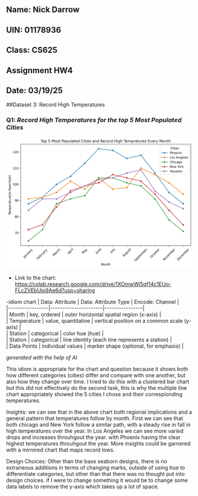 ## Name: Nick Darrow
## UIN: 01178936
## Class: CS625
## Assignment HW4
## Date: 03/19/25

##Dataset 3: Record High Temperatures
### Q1: *Record High Temperatures for the top 5 Most Populated Cities*
![alt text](Top5Cities.jpg)
- Link to the chart: https://colab.research.google.com/drive/1XOmwWl5qf14c1EUq-FLcZVEbUjp9Ae6d?usp=sharing

-idiom chart
| Data: Attribute  | Data: Attribute Type  | Encode: Channel |  
|-----------------|----------------------|----------------|  
| Month          | key, ordered          | outer horizontal spatial region (x-axis) |  
| Temperature    | value, quantitative   | vertical position on a common scale (y-axis) |  
| Station       | categorical           | color hue (hue) |  
| Station       | categorical           | line identity (each line represents a station) |  
| Data Points   | individual values     | marker shape (optional, for emphasis) |

*generated with the help of AI* 

This idiom is appropriate for the chart and question because it shows both how different categories (cities) differ and compare with one another, but also how they change over time. I tried to do this with a clustered bar chart but this did not effectively do the second task, this is why the multiple line chart appropriately showed the 5 cities I chose and their correspionding temperatures.

Insights: 
we can see that in the above chart both regional implications and a general pattern that temperatures follow by month. First we can see that both chicago and New York follow a similar path, with a steady rise in fall in high temperatures over the year. In Los Angeles we can see more varied drops and increases throuhgout the year. with Phoenix having the clear highest temperatures throuhgout the year. More insights could be garnered with a mirrored chart that maps record lows.

Design Choices:
Other than the base seaborn designs, there is no extraneous additions in terms of changing marks, outside of using hue to differentiate categories, but other than that there was no thought put into design choices. if I were to change something it would be to change some data labels to remove the y-axis which takes up a lot of space.


